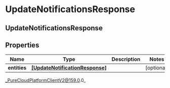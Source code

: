 # UpdateNotificationsResponse

## UpdateNotificationsResponse

## Properties

|Name | Type | Description | Notes|
|------------ | ------------- | ------------- | -------------|
| **entities** | [**[UpdateNotificationResponse]**](UpdateNotificationResponse) |  | [optional] |



_PureCloudPlatformClientV2@159.0.0_
